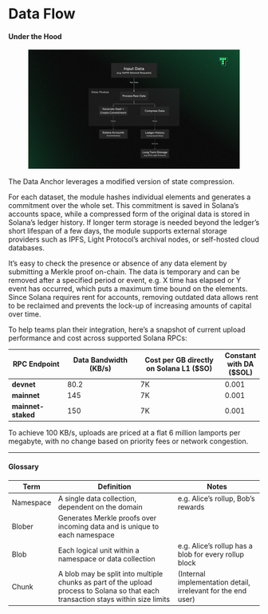 # Data Flow

#### Under the Hood

<figure><img src="../../../.gitbook/assets/Termina Diagrams (5) (2).png" alt=""><figcaption></figcaption></figure>

The Data Anchor leverages a modified version of state compression.

For each dataset, the module hashes individual elements and generates a commitment over the whole set. This commitment is saved in Solana’s accounts space, while a compressed form of the original data is stored in Solana’s ledger history. If longer term storage is needed beyond the ledger’s short lifespan of a few days, the module supports external storage providers such as IPFS, Light Protocol’s archival nodes, or self-hosted cloud databases.

It’s easy to check the presence or absence of any data element by submitting a Merkle proof on-chain. The data is temporary and can be removed after a specified period or event, e.g. X time has elapsed or Y event has occurred, which puts a maximum time bound on the elements. Since Solana requires rent for accounts, removing outdated data allows rent to be reclaimed and prevents the lock-up of increasing amounts of capital over time.

To help teams plan their integration, here’s a snapshot of current upload performance and cost across supported Solana RPCs:

<table><thead><tr><th width="120.11004638671875">RPC Endpoint </th><th width="173.98101806640625">Data Bandwidth (KB/s)</th><th width="227.848876953125">Cost per GB directly on Solana L1 ($SO)</th><th>Constant with DA ($SOL)</th></tr></thead><tbody><tr><td><strong>devnet</strong></td><td>80.2</td><td>7K</td><td>0.001</td></tr><tr><td><strong>mainnet</strong></td><td>145</td><td>7K</td><td>0.001</td></tr><tr><td><strong>mainnet-staked</strong></td><td>150</td><td>7K</td><td>0.001</td></tr></tbody></table>

To achieve 100 KB/s, uploads are priced at a flat 6 million lamports per megabyte, with no change based on priority fees or network congestion.

***

#### Glossary

| Term      | Definition                                                                                                                         | Notes                                                         |
| --------- | ---------------------------------------------------------------------------------------------------------------------------------- | ------------------------------------------------------------- |
| Namespace | A single data collection, dependent on the domain                                                                                  | e.g. Alice’s rollup, Bob’s rewards                            |
| Blober    | Generates Merkle proofs over incoming data and is unique to each namespace                                                         |                                                               |
| Blob      | Each logical unit within a namespace or data collection                                                                            | e.g. Alice’s rollup has a blob for every rollup block         |
| Chunk     | A blob may be split into multiple chunks as part of the upload process to Solana so that each transaction stays within size limits | (Internal implementation detail, irrelevant for the end user) |
